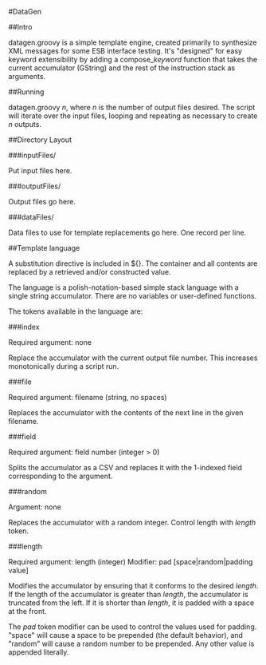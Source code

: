 #DataGen

##Intro

datagen.groovy is a simple template engine, created primarily to
synthesize XML messages for some ESB interface testing.  It's
"designed" for easy keyword extensibility by adding a
compose_*keyword* function that takes the current accumulator
(GString) and the rest of the instruction stack as arguments.

##Running

datagen.groovy _n_, where _n_ is the number of output files desired.
The script will iterate over the input files, looping and repeating as
necessary to create _n_ outputs.

##Directory Layout

###inputFiles/

Put input files here.

###outputFiles/

Output files go here.

###dataFiles/

Data files to use for template replacements go here.  One record per line.

##Template language

A substitution directive is included in ${}.  The container and all
contents are replaced by a retrieved and/or constructed value.

The language is a polish-notation-based simple stack language with a
single string accumulator.  There are no variables or user-defined
functions.

The tokens available in the language are:

###index

Required argument: none

Replace the accumulator with the current output file number.  This
increases monotonically during a script run.

###file

Required argument: filename (string, no spaces)

Replaces the accumulator with the contents of the next line in the given filename.

###field

Required argument: field number (integer > 0)

Splits the accumulator as a CSV and replaces it with the 1-indexed
field corresponding to the argument.

###random

Argument: none

Replaces the accumulator with a random integer.  Control length with
_length_ token.

###length

Required argument: length (integer)
Modifier: pad [space|random|padding value]

Modifies the accumulator by ensuring that it conforms to the desired
_length_.  If the length of the accumulator is greater than _length_,
the accumulator is truncated from the left.  If it is shorter than
_length_, it is padded with a space at the front.

The _pad_ token modifier can be used to control the values used for
padding.  "space" will cause a space to be prepended (the default
behavior), and "random" will cause a random number to be prepended.
Any other value is appended literally.
